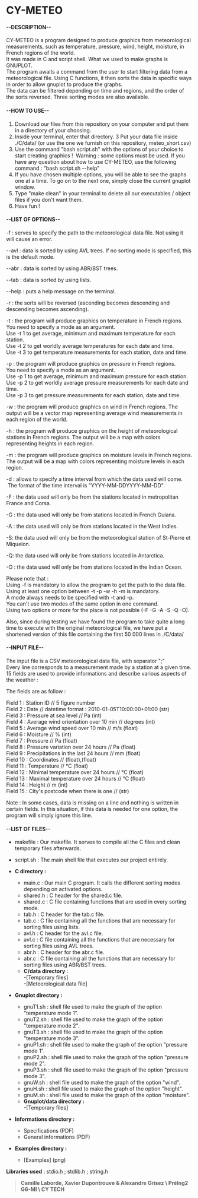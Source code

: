 # **CY-METEO**

#### **--DESCRIPTION--**

CY-METEO is a program designed to produce graphics from meteorological measurements, such as temperature, pressure, wind, height, moisture, in French regions of the world.  
It was made in C and script shell. What we used to make graphs is GNUPLOT.  
The program awaits a command from the user to start filtering data from a meteorological file. Using C functions, it then sorts the data in specific ways in order to allow gnuplot to produce the graphs.  
The data can be filtered depending on time and regions, and the order of the sorts reversed. Three sorting modes are also available.  
  
  
#### **--HOW TO USE--**

1.  Download our files from this repository on your computer and put them in a directory of your choosing.
2.  Inside your terminal, enter that directory.
3   Put your data file inside ./C/data/ (or use the one we furnish on this repository, meteo_short.csv) 
4.  Use the command "bash script.sh" with the options of your choice to start creating graphics ! 
    Warning : some options must be used.
    If you have any question about how to use CY-METEO, use the following command : "bash script.sh --help"
5.  If you have chosen multiple options, you will be able to see the graphs one at a time. To go on to the next one, simply close the current gnuplot window.
6.  Type "make clean" in your terminal to delete all our executables / object files if you don't want them.
7.  Have fun !


#### **--LIST OF OPTIONS--**

-f : serves to specify the path to the meteorological data file. Not using it will cause an error.

--avl : data is sorted by using AVL trees. If no sorting mode is specified, this is the default mode.

--abr : data is sorted by using ABR/BST trees.

--tab : data is sorted by using lists.

--help : puts a help message on the terminal.

-r : the sorts will be reversed (ascending becomes descending and descending becomes ascending).

-t : the program will produce graphics on temperature in French regions.  
You need to specify a mode as an argument.  
Use -t 1 to get average, minimum and maximum temperature for each station.  
Use -t 2 to get worldly average temperatures for each date and time.  
Use -t 3 to get temperature measurements for each station, date and time.  

-p : the program will produce graphics on pressure in French regions.  
You need to specify a mode as an argument.   
Use -p 1 to get average, minimum and maximum pressure for each station.  
Use -p 2 to get worldly average pressure measurements for each date and time.  
Use -p 3 to get pressure measurements for each station, date and time.  

-w : the program will produce graphics on wind in French regions.
The output will be a vector map representing average wind measurements in each region of the world.

-h : the program will produce graphics on the height of meteorological stations in French regions.
The output will be a map with colors representing heights in each region.

-m : the program will produce graphics on moisture levels in French regions.
The output will be a map with colors representing moisture levels in each region.

-d : allows to specify a time interval from which the data used will come.
 The format of the time interval is "YYYY-MM-DDYYYY-MM-DD".

-F : the data used will only be from the stations located in metropolitan France and Corsa.

-G : the data used will only be from stations located in French Guiana.

-A : the data used will only be from stations located in the West Indies.

-S: the data used will only be from the meteorological station of St-Pierre et Miquelon.

-Q: the data used will only be from stations located in Antarctica.

-O : the data used will only be from stations located in the Indian Ocean.

Please note that :  
Using -f is mandatory to allow the program to get the path to the data file.  
Using at least one option between -t -p -w -h -m is mandatory.  
A mode always needs to be specified with -t and -p.  
You can't use two modes of the same option in one command.  
Using two options or more for the place is not possible (-F -G -A -S -Q -O).  

Also, since during testing we have found the program to take quite a long time to execute with the original meteorological file, we have put a shortened version of this file containing the first 50 000 lines in ./C/data/  

#### **--INPUT FILE--**  

The input file is a CSV meteorological data file, with separator ";"  
Every line corresponds to a measurement made by a station at a given time.  
15 fields are used to provide informations and describe various aspects of the weather :  

The fields are as follow :  

Field 1 : Station ID                              // 5 figure number  
Field 2 : Date                                        // datetime format : 2010-01-05T10:00:00+01:00 (str)  
Field 3 : Pressure at sea level                      // Pa (int)  
Field 4 : Average wind orientation over 10 min         // degrees (int)  
Field 5 : Average wind speed over 10 min           // m/s (float)  
Field 6 : Moisture                                    // % (int)  
Field 7 : Pressure                            // Pa (float)  
Field 8 : Pressure variation over 24 hours          // Pa (float)  
Field 9 : Precipitations in the last 24 hours // mm (float)  
Field 10 : Coordinates                                // (float),(float)   
Field 11 : Temperature                                // °C (float)  
Field 12 : Minimal temperature over 24 hours         // °C (float)  
Field 13 : Maximal temperature over 24 hours         // °C (float)  
Field 14 : Height                                   // m (int)  
Field 15 : City's postcode when there is one            // (str)  

Note : In some cases, data is missing on a line and nothing is written in certain fields. In this situation, if this data is needed for one option, the program will simply ignore this line.  

#### **--LIST OF FILES--**

+ makefile : Our makefile. It serves to compile all the C files and clean temporary files afterwards.  
+ script.sh : The main shell file that executes our project entirely.  

+ **C directory :**  
  + main.c   : Our main C program. It calls the different sorting modes depending on activated options.   
  + shared.h : C header for the shared.c file.   
  + shared.c : C file containing functions that are used in every sorting mode.  
  + tab.h    : C header for the tab.c file.  
  + tab.c    : C file containing all the functions that are necessary for sorting files using lists.  
  + avl.h : C header for the avl.c file.  
  + avl.c : C file containing all the functions that are necessary for sorting files using AVL trees.  
  + abr.h : C header for the abr.c file.  
  + abr.c : C file containing all the functions that are necessary for sorting files using ABR/BST trees.  
  + **C/data directory :**  
    -[Temporary files]  
    -[Meteorological data file]  

+ **Gnuplot directory :**  
  + gnuT1.sh : shell file used to make the graph of the option "temperature mode 1".  
  + gnuT2.sh : shell file used to make the graph of the option "temperature mode 2".  
  + gnuT3.sh : shell file used to make the graph of the option "temperature mode 3".  
  + gnuP1.sh : shell file used to make the graph of the option "pressure mode 1".  
  + gnuP2.sh : shell file used to make the graph of the option "pressure mode 2".  
  + gnuP3.sh : shell file used to make the graph of the option "pressure mode 3".  
  + gnuW.sh : shell file used to make the graph of the option "wind".  
  + gnuH.sh : shell file used to make the graph of the option "height".  
  + gnuM.sh : shell file used to make the graph of the option "moisture".  
  + **Gnuplot/data directory :**  
    -[Temporary files]  
    
+ **Informations directory :**  
  + Specifications (PDF)  
  + General informations (PDF)  

+ **Examples directory :**  
  + [Examples]  (png)


**Libraries used** : stdio.h ; stdlib.h ; string.h

> **Camille Laborde, Xavier Dupontrouve & Alexandre Grisez \ PréIng2 G6-MI \ CY TECH**

